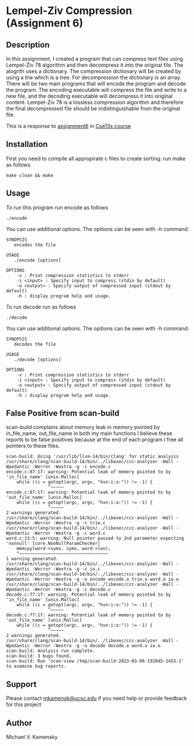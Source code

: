 # Lempel-Ziv Compression (Assignment 6)

## Description
In this assignment, I created a program that can compress text files using Lempel-Ziv 78 algorithm and then decompress it into the original file. The alogrith uses a dictionary. The compression dictionary will be created by using a trie which is a tree. For decompression the dictionary is an array. There will be two main programs that will encode the program and decode the program. The encoding executable will compress the file and write to a new file, and the decoding executable will decompress it into original content. Lempel-Ziv 78 is a lossless compression algorithm and therefore the final decompressed file should be indistinguishable from the original file.



This is a response to [assignment6](https://git.ucsc.edu/cse13s/winter2023-section01/resources/-/blob/main/asgn6/asgn6.pdf) in [Cse13s course](https://git.ucsc.edu/cse13s/winter2023-section01/resources)

## Installation
First you need to compile all appropirate c files to create sorting: run make as follows
```
make clean && make
```

## Usage
To run this program run encode as follows
```
./encode
```
You can use additional options.
The opitions can be seen with -h command:
```
SYNOPSIS
   encodes the file

USAGE
   ./encode [options]

OPTIONS
    -v : Print compression statistics to stderr
    -i <input> : Specify input to compress (stdin by default)
    -o <output> : Specify output of compressed input (stdout by default)
    -h : display program help and usage.
```
To run decode run as follows
```
./decode
```
You can use additional options.
The opitions can be seen with -h command:
```
SYNOPSIS
   decodes the file

USAGE
   ./decode [options]

OPTIONS
    -v : Print compression statistics to stderr
    -i <input> : Specify input to compress (stdin by default)
    -o <output> : Specify output of compressed input (stdout by default)
    -h : display program help and usage.
```

## False Positive from scan-build
scan-build complains about memory leak in memory pointed by in_file_name, out_file_name in both my main functions
I believe these reports to be false positives because at the end of each program I free all pointers to these files.
```
scan-build: Using '/usr/lib/llvm-14/bin/clang' for static analysis
/usr/share/clang/scan-build-14/bin/../libexec/ccc-analyzer -Wall -Wpedantic -Werror -Wextra -g -c encode.c
encode.c:87:17: warning: Potential leak of memory pointed to by 'in_file_name' [unix.Malloc]
    while ((c = getopt(argc, argv, "hvn:i:o:")) != -1) {
                ^~~~~~
encode.c:87:17: warning: Potential leak of memory pointed to by 'out_file_name' [unix.Malloc]
    while ((c = getopt(argc, argv, "hvn:i:o:")) != -1) {
                ^~~~~~
2 warnings generated.
/usr/share/clang/scan-build-14/bin/../libexec/ccc-analyzer -Wall -Wpedantic -Werror -Wextra -g -c trie.c
/usr/share/clang/scan-build-14/bin/../libexec/ccc-analyzer -Wall -Wpedantic -Werror -Wextra -g -c word.c
word.c:13:5: warning: Null pointer passed to 2nd parameter expecting 'nonnull' [core.NonNullParamChecker]
    memcpy(word->syms, syms, word->len);
    ^~~~~~~~~~~~~~~~~~~~~~~~~~~~~~~~~~~
1 warning generated.
/usr/share/clang/scan-build-14/bin/../libexec/ccc-analyzer -Wall -Wpedantic -Werror -Wextra -g -c io.c
/usr/share/clang/scan-build-14/bin/../libexec/ccc-analyzer -Wall -Wpedantic -Werror -Wextra -g -o encode encode.o trie.o word.o io.o
/usr/share/clang/scan-build-14/bin/../libexec/ccc-analyzer -Wall -Wpedantic -Werror -Wextra -g -c decode.c
decode.c:77:17: warning: Potential leak of memory pointed to by 'in_file_name' [unix.Malloc]
    while ((c = getopt(argc, argv, "hvn:i:o:")) != -1) {
                ^~~~~~
decode.c:77:17: warning: Potential leak of memory pointed to by 'out_file_name' [unix.Malloc]
    while ((c = getopt(argc, argv, "hvn:i:o:")) != -1) {
                ^~~~~~
2 warnings generated.
/usr/share/clang/scan-build-14/bin/../libexec/ccc-analyzer -Wall -Wpedantic -Werror -Wextra -g -o decode decode.o word.o io.o
scan-build: Analysis run complete.
scan-build: 3 bugs found.
scan-build: Run 'scan-view /tmp/scan-build-2023-03-06-192845-1455-1' to examine bug reports.
```

## Support
Please contact mkamensk@ucsc.edu if you need help or provide feedback for this project


## Author
Michael V. Kamensky

